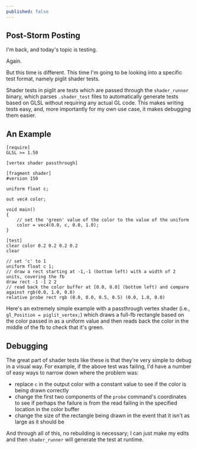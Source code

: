 ```yaml
---
published: false
---
```

## Post-Storm Posting

I'm back, and today's topic is testing.

Again.

But this time is different. This time I'm going to be looking into a specific test format, namely piglit shader tests.

Shader tests in piglit are tests which are passed through the `shader_runner` binary, which parses `.shader_test` files to automatically generate tests based on GLSL without requiring any actual GL code. This makes writing tests easy, and, more importantly for my own use case, it makes debugging them easier.

## An Example
```
[require]
GLSL >= 1.50

[vertex shader passthrough]

[fragment shader]
#version 150

uniform float c;

out vec4 color;

void main()
{
	// set the 'green' value of the color to the value of the uniform
	color = vec4(0.0, c, 0.0, 1.0);
}

[test]
clear color 0.2 0.2 0.2 0.2
clear

// set 'c' to 1
uniform float c 1;
// draw a rect starting at -1,-1 (bottom left) with a width of 2 units, covering the fb
draw rect -1 -1 2 2
// read back the color buffer at [0.0, 0.0] (bottom left) and compare against rgb(0.0, 1.0, 0.0)
relative probe rect rgb (0.0, 0.0, 0.5, 0.5) (0.0, 1.0, 0.0)
```
Here's an extremely simple example with a passthrough vertex shader (i.e., `gl_Position = piglit_vertex;`) which draws a full-fb rectangle based on the color passed in as a uniform value and then reads back the color in the middle of the fb to check that it's green.

## Debugging
The great part of shader tests like these is that they're very simple to debug in a visual way. For example, if the above test was failing, I'd have a number of easy ways to narrow down where the problem was:
* replace `c` in the output color with a constant value to see if the color is being drawn correctly
* change the first two components of the `probe` command's coordinates to see if perhaps the failure is from the read failing in the specified location in the color buffer
* change the size of the rectangle being drawn in the event that it isn't as large as it should be

And through all of this, no rebuilding is necessary; I can just make my edits and then `shader_runner` will generate the test at runtime.